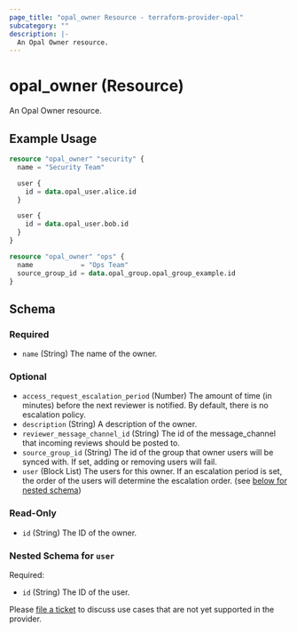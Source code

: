 ```yaml
---
page_title: "opal_owner Resource - terraform-provider-opal"
subcategory: ""
description: |-
  An Opal Owner resource.
---
```


# opal_owner (Resource)

An Opal Owner resource.

## Example Usage

```terraform
resource "opal_owner" "security" {
  name = "Security Team"

  user {
    id = data.opal_user.alice.id
  }

  user {
    id = data.opal_user.bob.id
  }
}

resource "opal_owner" "ops" {
  name            = "Ops Team"
  source_group_id = data.opal_group.opal_group_example.id
}
```

<!-- schema generated by tfplugindocs -->
## Schema

### Required

- `name` (String) The name of the owner.

### Optional

- `access_request_escalation_period` (Number) The amount of time (in minutes) before the next reviewer is notified. By default, there is no escalation policy.
- `description` (String) A description of the owner.
- `reviewer_message_channel_id` (String) The id of the message_channel that incoming reviews should be posted to.
- `source_group_id` (String) The id of the group that owner users will be synced with. If set, adding or removing users will fail.
- `user` (Block List) The users for this owner. If an escalation period is set, the order of the users will determine the escalation order. (see [below for nested schema](#nestedblock--user))

### Read-Only

- `id` (String) The ID of the owner.

<a id="nestedblock--user"></a>
### Nested Schema for `user`

Required:

- `id` (String) The ID of the user.

Please [file a ticket](https://github.com/opalsecurity/terraform-provider-opal/issues) to discuss use cases that are not yet supported in the provider.
